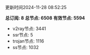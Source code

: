 更新时间2024-11-28 08:52:25

**总订阅: 8**
**总节点: 6508**
**有效节点: 5594**
- v2ray节点: 3441
- ssr节点: 5
- trojan节点: 1116
- ss节点: 1032
